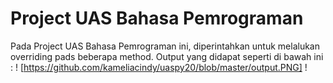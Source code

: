 # Project UAS Bahasa Pemrograman
Pada Project UAS Bahasa Pemrograman ini, diperintahkan untuk melalukan overriding pads beberapa method.
Output yang didapat seperti di bawah ini :
! [https://github.com/kameliacindy/uaspy20/blob/master/output.PNG] ! 
